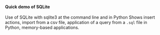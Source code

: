 #### Quick demo of SQLite
Use of SQLite with sqlite3 at the command line and in Python
Shows insert actions, import from a csv file, application of a query
from a `.sql` file in Python, memory-based applications.
